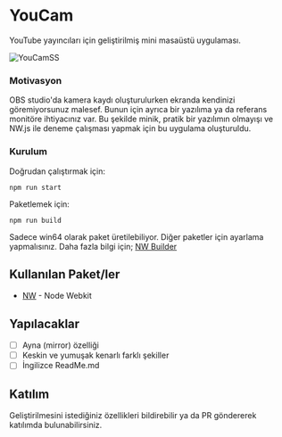 # YouCam

YouTube yayıncıları için geliştirilmiş mini masaüstü uygulaması.

![YouCamSS](https://user-images.githubusercontent.com/1472881/100539154-81fe7000-3245-11eb-933d-9c6ad3253a8d.PNG)

### Motivasyon

OBS studio'da kamera kaydı oluşturulurken ekranda kendinizi göremiyorsunuz malesef. Bunun için ayrıca bir yazılıma ya da referans monitöre ihtiyacınız var. Bu şekilde minik, pratik bir yazılımın olmayışı ve NW.js ile deneme çalışması yapmak için bu uygulama oluşturuldu.

### Kurulum

Doğrudan çalıştırmak için:

```
npm run start
```

Paketlemek için:

```
npm run build
```

Sadece win64 olarak paket üretilebiliyor. Diğer paketler için ayarlama yapmalısınız.
Daha fazla bilgi için; [NW Builder](https://docs.nwjs.io/en/latest/For%20Developers/Building%20NW.js/)

## Kullanılan Paket/ler

* [NW](https://nwjs.io/) - Node Webkit

## Yapılacaklar

- [ ] Ayna (mirror) özelliği
- [ ] Keskin ve yumuşak kenarlı farklı şekiller
- [ ] İngilizce ReadMe.md

## Katılım

Geliştirilmesini istediğiniz özellikleri bildirebilir ya da PR göndererek katılımda bulunabilirsiniz.
